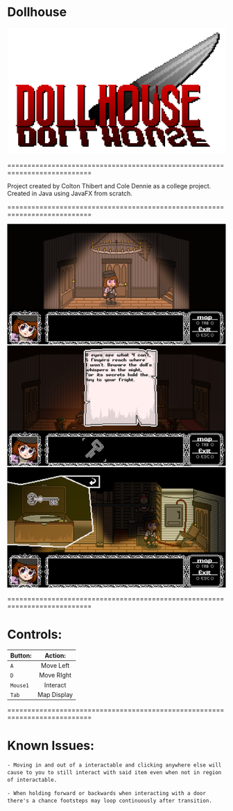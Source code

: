 # Dollhouse

![alt text](src/main/resources/Images/LogoCredits.png "Dollhouse")

===========================================================================

Project created by Colton Thibert and Cole Dennie as a college project.
Created in Java using JavaFX from scratch.

===========================================================================

![Alt text](SS2.png "Screenshot1")
![Alt text](SS3.png "Screenshot1")
![Alt text](SS5.png "Screenshot1")

===========================================================================






# Controls:
| Button:               | Action:       |
| --------------------- |:-------------:|
| `A`              | Move Left          |
| `D`              | Move RIght         |
| `Mouse1`         | Interact           |
| `Tab`            | Map Display        |

===========================================================================

# Known Issues:
`- Moving in and out of a interactable and clicking anywhere else will cause to you to still interact with said item even when not in region of interactable.`

`- When holding forward or backwards when interacting with a door there's a chance footsteps may loop continuously after transition.`

